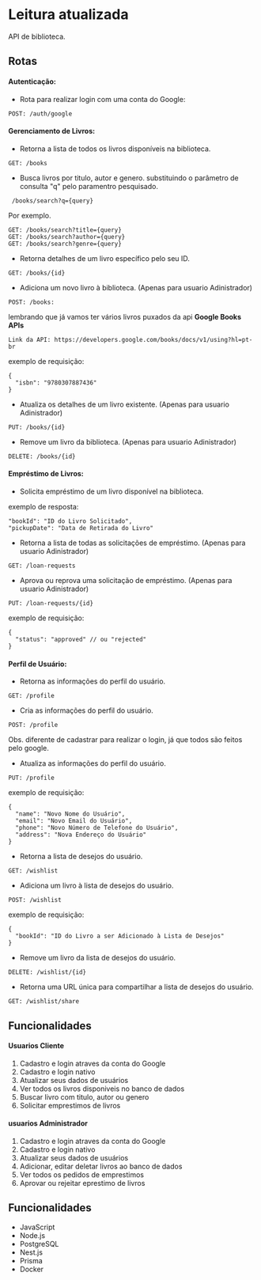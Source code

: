 # Leitura atualizada
  API de biblioteca.

## Rotas


#### Autenticação:

- Rota para realizar login com uma conta do Google:
```
POST: /auth/google
```


#### Gerenciamento de Livros:
- Retorna a lista de todos os livros disponíveis na biblioteca.
```
GET: /books
```

- Busca livros por titulo, autor e genero. substituindo o parâmetro de consulta "q" pelo paramentro pesquisado.
```
 /books/search?q={query}
```
Por exemplo.
```
GET: /books/search?title={query}
GET: /books/search?author={query}
GET: /books/search?genre={query}
```
- Retorna detalhes de um livro específico pelo seu ID.
```
GET: /books/{id}
```
- Adiciona um novo livro à biblioteca. (Apenas para usuario Adinistrador)
```
POST: /books:
```
lembrando que já vamos ter vários livros puxados da api **Google Books APIs**

```
Link da API: https://developers.google.com/books/docs/v1/using?hl=pt-br
```

exemplo de requisição:
```
{
  "isbn": "9780307887436"
}
```
- Atualiza os detalhes de um livro existente. (Apenas para usuario Adinistrador)

```
PUT: /books/{id}
```
- Remove um livro da biblioteca. (Apenas para usuario Adinistrador)
```
DELETE: /books/{id}
```


#### Empréstimo de Livros:

- Solicita empréstimo de um livro disponível na biblioteca.

exemplo de resposta:
```
"bookId": "ID do Livro Solicitado",
"pickupDate": "Data de Retirada do Livro"

```
- Retorna a lista de todas as solicitações de empréstimo. (Apenas para usuario Adinistrador)
```
GET: /loan-requests
```

- Aprova ou reprova uma solicitação de empréstimo. (Apenas para usuario Adinistrador)
```
PUT: /loan-requests/{id}
```
exemplo de requisição:
```
{
  "status": "approved" // ou "rejected"
}

```


#### Perfil de Usuário:

- Retorna as informações do perfil do usuário.
```
GET: /profile
```

- Cria as informações do perfil do usuário.
```
POST: /profile
```
Obs. diferente de cadastrar para realizar o login, já que todos são feitos pelo google.


- Atualiza as informações do perfil do usuário.

```
PUT: /profile
```

exemplo de requisição:

```
{
  "name": "Novo Nome do Usuário",
  "email": "Novo Email do Usuário",
  "phone": "Novo Número de Telefone do Usuário",
  "address": "Nova Endereço do Usuário"
}
```

- Retorna a lista de desejos do usuário.

```
GET: /wishlist
```

-  Adiciona um livro à lista de desejos do usuário.

```
POST: /wishlist
```

exemplo de requisição:

```
{
  "bookId": "ID do Livro a ser Adicionado à Lista de Desejos"
}
```

- Remove um livro da lista de desejos do usuário.

```
DELETE: /wishlist/{id}
```

- Retorna uma URL única para compartilhar a lista de desejos do usuário.

```
GET: /wishlist/share
```



## Funcionalidades


####  Usuarios Cliente

1. Cadastro e login atraves da conta do Google
2. Cadastro e login nativo
3. Atualizar seus dados de usuários
4. Ver todos os livros disponiveis no banco de dados
5. Buscar livro com titulo, autor ou genero
6. Solicitar emprestimos de livros


#### usuarios Administrador

1. Cadastro e login atraves da conta do Google
2. Cadastro e login nativo
3. Atualizar seus dados de usuários
4. Adicionar, editar deletar livros ao banco de dados
5. Ver todos os pedidos de emprestimos
6. Aprovar ou rejeitar eprestimo de livros


## Funcionalidades

- JavaScript
- Node.js
- PostgreSQL
- Nest.js
- Prisma
- Docker